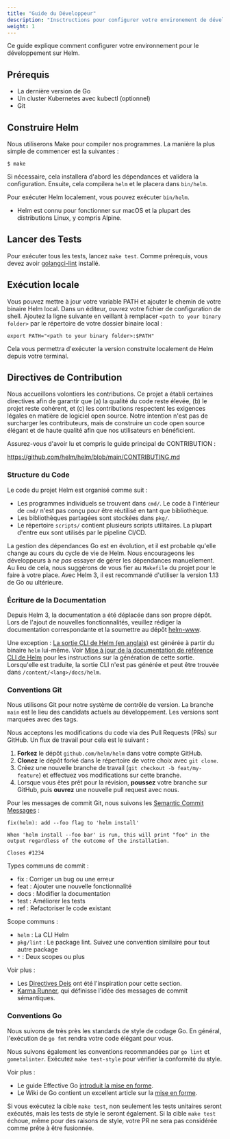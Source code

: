 ```yaml
---
title: "Guide du Développeur"
description: "Insctructions pour configurer votre environement de développement pour Helm"
weight: 1
---
```


Ce guide explique comment configurer votre environnement pour le développement sur Helm.

## Prérequis

- La dernière version de Go
- Un cluster Kubernetes avec kubectl (optionnel)
- Git

## Construire Helm

Nous utiliserons Make pour compiler nos programmes. La manière la plus simple de commencer est la suivantes :

```console
$ make
```

Si nécessaire, cela installera d'abord les dépendances et validera la configuration. Ensuite, cela compilera `helm` et le placera dans `bin/helm`.

Pour exécuter Helm localement, vous pouvez exécuter `bin/helm`.

- Helm est connu pour fonctionner sur macOS et la plupart des distributions Linux, y compris Alpine.

## Lancer des Tests

Pour exécuter tous les tests, lancez `make test`. Comme prérequis, vous devez avoir [golangci-lint](https://golangci-lint.run) installé.

## Exécution locale

Vous pouvez mettre à jour votre variable PATH et ajouter le chemin de votre binaire Helm local. Dans un éditeur, ouvrez votre fichier de configuration de shell. Ajoutez la ligne suivante en veillant à remplacer `<path to your binary folder>` par le répertoire de votre dossier binaire local :

```
export PATH="<path to your binary folder>:$PATH"
```

Cela vous permettra d'exécuter la version construite localement de Helm depuis votre terminal.

## Directives de Contribution

Nous accueillons volontiers les contributions. Ce projet a établi certaines directives afin de garantir que (a) la qualité du code reste élevée, (b) le projet reste cohérent, et (c) les contributions respectent les exigences légales en matière de logiciel open source. Notre intention n'est pas de surcharger les contributeurs, mais de construire un code open source élégant et de haute qualité afin que nos utilisateurs en bénéficient.

Assurez-vous d'avoir lu et compris le guide principal de CONTRIBUTION :

<https://github.com/helm/helm/blob/main/CONTRIBUTING.md>

### Structure du Code

Le code du projet Helm est organisé comme suit :

- Les programmes individuels se trouvent dans `cmd/`. Le code à l'intérieur de `cmd/` n'est pas conçu pour être réutilisé en tant que bibliothèque.
- Les bibliothèques partagées sont stockées dans `pkg/`.
- Le répertoire `scripts/` contient plusieurs scripts utilitaires. La plupart d'entre eux sont utilisés par le pipeline CI/CD.

La gestion des dépendances Go est en évolution, et il est probable qu'elle change au cours du cycle de vie de Helm. Nous encourageons les développeurs à _ne pas_ essayer de gérer les dépendances manuellement. Au lieu de cela, nous suggérons de vous fier au `Makefile` du projet pour le faire à votre place. Avec Helm 3, il est recommandé d'utiliser la version 1.13 de Go ou ultérieure.

### Écriture de la Documentation

Depuis Helm 3, la documentation a été déplacée dans son propre dépôt. Lors de l'ajout de nouvelles fonctionnalités, veuillez rédiger la documentation correspondante et la soumettre au dépôt [helm-www](https://github.com/helm/helm-www).

Une exception : [La sortie CLI de Helm (en anglais)](https://helm.sh/docs/helm/) est générée à partir du binaire `helm` lui-même. Voir [Mise à jour de la documentation de référence CLI de Helm](https://github.com/helm/helm-www#updating-the-helm-cli-reference-docs) pour les instructions sur la génération de cette sortie. Lorsqu'elle est traduite, la sortie CLI n'est pas générée et peut être trouvée dans `/content/<lang>/docs/helm`.

### Conventions Git

Nous utilisons Git pour notre système de contrôle de version. La branche `main` est le lieu des candidats actuels au développement. Les versions sont marquées avec des tags.

Nous acceptons les modifications du code via des Pull Requests (PRs) sur GitHub. Un flux de travail pour cela est le suivant :

1. **Forkez** le dépôt `github.com/helm/helm` dans votre compte GitHub.
2. **Clonez** le dépôt forké dans le répertoire de votre choix avec `git clone`.
3. Créez une nouvelle branche de travail (`git checkout -b feat/my-feature`) et effectuez vos modifications sur cette branche.
4. Lorsque vous êtes prêt pour la révision, **poussez** votre branche sur GitHub, puis **ouvrez** une nouvelle pull request avec nous.

Pour les messages de commit Git, nous suivons les [Semantic Commit Messages](https://karma-runner.github.io/0.13/dev/git-commit-msg.html) :

```
fix(helm): add --foo flag to 'helm install'

When 'helm install --foo bar' is run, this will print "foo" in the
output regardless of the outcome of the installation.

Closes #1234
```

Types communs de commit :

- fix : Corriger un bug ou une erreur
- feat : Ajouter une nouvelle fonctionnalité
- docs : Modifier la documentation
- test : Améliorer les tests
- ref : Refactoriser le code existant

Scope communs :

- `helm` : La CLI Helm
- `pkg/lint` : Le package lint. Suivez une convention similaire pour tout autre package
- `*` : Deux scopes ou plus

Voir plus :

- Les [Directives Deis](https://github.com/deis/workflow/blob/master/src/contributing/submitting-a-pull-request.md) ont été l'inspiration pour cette section.
- [Karma Runner](https://karma-runner.github.io/0.13/dev/git-commit-msg.html), qui définisse l'idée des messages de commit sémantiques.

### Conventions Go

Nous suivons de très près les standards de style de codage Go. En général, l'exécution de `go fmt` rendra votre code élégant pour vous.

Nous suivons également les conventions recommandées par `go lint` et `gometalinter`. Exécutez `make test-style` pour vérifier la conformité du style.

Voir plus :

- Le guide Effective Go [introduit la mise en forme](https://golang.org/doc/effective_go.html#formatting).
- Le Wiki de Go contient un excellent article sur la [mise en forme](https://github.com/golang/go/wiki/CodeReviewComments).

Si vous exécutez la cible `make test`, non seulement les tests unitaires seront exécutés, mais les tests de style le seront également. Si la cible `make test` échoue, même pour des raisons de style, votre PR ne sera pas considérée comme prête à être fusionnée.
